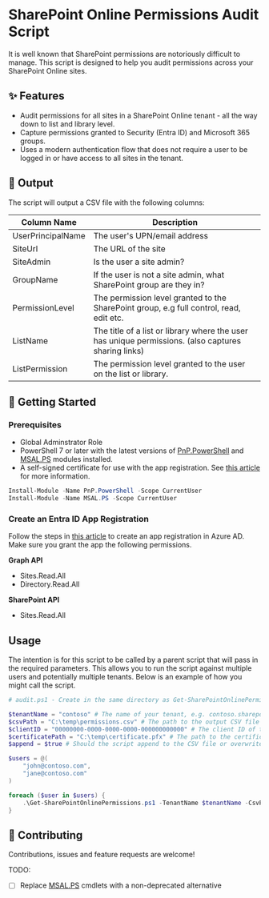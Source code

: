 # SharePoint Online Permissions Audit Script

It is well known that SharePoint permissions are notoriously difficult to manage. This script is designed to help you audit permissions across your SharePoint Online sites.

## ✨ Features

-   Audit permissions for all sites in a SharePoint Online tenant - all the way down to list and library level.
-   Capture permissions granted to Security (Entra ID) and Microsoft 365 groups.
-   Uses a modern authentication flow that does not require a user to be logged in or have access to all sites in the tenant.

## 📝 Output

The script will output a CSV file with the following columns:

| Column Name       | Description                                                                                         |
| ----------------- | --------------------------------------------------------------------------------------------------- |
| UserPrincipalName | The user's UPN/email address                                                                        |
| SiteUrl           | The URL of the site                                                                                 |
| SiteAdmin         | Is the user a site admin?                                                                           |
| GroupName         | If the user is not a site admin, what SharePoint group are they in?                                 |
| PermissionLevel   | The permission level granted to the SharePoint group, e.g full control, read, edit etc.             |
| ListName          | The title of a list or library where the user has unique permissions. (also captures sharing links) |
| ListPermission    | The permission level granted to the user on the list or library.                                    |

## 🚀 Getting Started

### Prerequisites

-   Global Adminstrator Role
-   PowerShell 7 or later with the latest versions of [PnP.PowerShell](https://pnp.github.io/powershell/) and [MSAL.PS](https://github.com/AzureAD/MSAL.PS/) modules installed.
-   A self-signed certificate for use with the app registration. See [this article](https://docs.microsoft.com/en-us/sharepoint/dev/solution-guidance/security-apponly-azuread) for more information.

```powershell
Install-Module -Name PnP.PowerShell -Scope CurrentUser
Install-Module -Name MSAL.PS -Scope CurrentUser
```

### Create an Entra ID App Registration

Follow the steps in [this article](https://docs.microsoft.com/en-us/sharepoint/dev/solution-guidance/security-apponly-azuread) to create an app registration in Azure AD. Make sure you grant the app the following permissions.

**Graph API**

-   Sites.Read.All
-   Directory.Read.All

**SharePoint API**

-   Sites.Read.All

## Usage

The intention is for this script to be called by a parent script that will pass in the required parameters. This allows you to run the script against multiple users and potentially multiple tenants.
Below is an example of how you might call the script.

```powershell
# audit.ps1 - Create in the same directory as Get-SharePointOnlinePermissions.ps1

$tenantName = "contoso" # The name of your tenant, e.g. contoso.sharepoint.com
$csvPath = "C:\temp\permissions.csv" # The path to the output CSV file
$clientID = "00000000-0000-0000-0000-000000000000" # The client ID of the app registration
$certificatePath = "C:\temp\certificate.pfx" # The path to the certificate filer
$append = $true # Should the script append to the CSV file or overwrite it?

$users = @(
    "john@contoso.com",
    "jane@contoso.com"
)

foreach ($user in $users) {
    .\Get-SharePointOnlinePermissions.ps1 -TenantName $tenantName -CsvPath $csvPath -ClientID $clientID -CertificatePath $certificatePath -Append $append -UserEmail $user
}

```

## 🤝 Contributing

Contributions, issues and feature requests are welcome!

TODO:

-   [ ] Replace [MSAL.PS](https://github.com/AzureAD/MSAL.PS) cmdlets with a non-deprecated alternative
